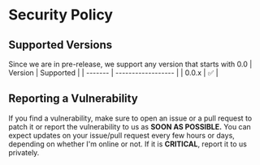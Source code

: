 # Security Policy

## Supported Versions

Since we are in pre-release, we support any version that starts with 0.0
| Version | Supported          |
| ------- | ------------------ |
| 0.0.x   | :white_check_mark: |


## Reporting a Vulnerability

If you find a vulnerability, make sure to open an issue or a pull request to patch it or report the vulnerability to us as **SOON AS POSSIBLE.**
You can expect updates on your issue/pull request every few hours or days, depending on whether I'm online or not.
If it is **CRITICAL**, report it to us privately.
